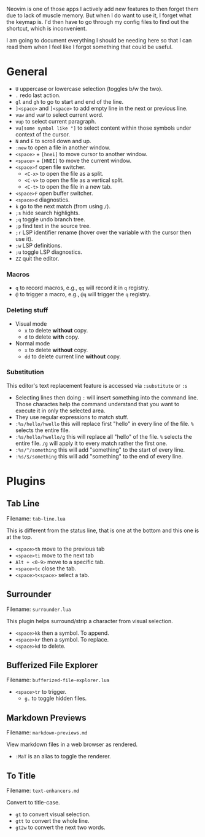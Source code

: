 Neovim is one of those apps I actively add new features to then forget them due to lack
of muscle memory. But when I do want to use it, I forget what the keymap is. I'd then have to go through my
config files to find out the shortcut, which is inconvenient.

I am going to document everything I should be needing here so that I can read them when
I feel like I forgot something that could be useful.

# General
- `U` uppercase or lowercase selection (toggles b/w the two).
- `.` redo last action.
- `gl` and `gh` to go to start and end of the line.
- `]<space>` and `]<space>` to add empty line in the next or previous line.
- `vuw` and `vuW` to select current word.
- `vup` to select current paragraph.
- `vu[some symbol like "]` to select content within those symbols under context of the cursor.
- `N` and `E` to scroll down and up.
- `:new` to open a file in another window.
- `<space>` + `[hnei]` to move cursor to another window.
- `<space>` + `[HNEI]` to move the current window.
- `<space>f` open file switcher.
    - `<C-x>` to open the file as a split.
    - `<C-v>` to open the file as a vertical split.
    - `<C-t>` to open the file in a new tab.
- `<space>F` open buffer switcher.
- `<space>d` diagnostics.
- `k` go to the next match (from using `/`).
- `;s` hide search highlights.
- `;q` toggle undo branch tree.
- `;p` find text in the source tree.
- `;r` LSP identifier rename (hover over the variable with the cursor then use it).
- `;w` LSP definitions.
- `;u` toggle LSP diagnostics.
- `ZZ` quit the editor.
### Macros
- `q` to record macros, e.g., `qq` will record it in `q` registry.
- `@` to trigger a macro, e.g., `@q` will trigger the `q` registry.
### Deleting stuff
- Visual mode
    - `x` to delete **without** copy.
    - `d` to delete **with** copy.
- Normal mode
    - `x` to delete **without** copy.
    - `dd` to delete current line **without** copy.
### Substitution
This editor's text replacement feature is accessed via `:substitute` or `:s`

- Selecting lines then doing `:` will insert something into the command line. Those
  charactes help the command understand that you want to execute it in only the selected
  area.
- They use regular expressions to match stuff.
- `:%s/hello/hwello` this will replace first "hello" in every line of the file. `%`
  selects the entire file.
- `:%s/hello/hwello/g` this will replace all "hello" of the file. `%`
  selects the entire file. `/g` will apply it to every match rather the first one.
- `:%s/^/something` this will add "something" to the start of every line.
- `:%s/$/something` this will add "something" to the end of every line.

# Plugins
## Tab Line
Filename: `tab-line.lua`

This is different from the status line, that is one at the bottom and this one is at the
top.

- `<space>th` move to the previous tab
- `<space>ti` move to the next tab
- `Alt + <0-9>` move to a specific tab.
- `<space>tc` close the tab.
- `<space>t<space>` select a tab.

## Surrounder
Filename: `surrounder.lua`

This plugin helps surround/strip a character from visual selection. 

- `<space>kk` then a symbol. To append.
- `<space>kr` then a symbol. To replace.
- `<space>kd` to delete.

## Bufferized File Explorer
Filename: `bufferized-file-explorer.lua`

- `<space>tr` to trigger.
    - `g.` to toggle hidden files.

## Markdown Previews
Filename: `markdown-previews.md`

View markdown files in a web browser as rendered.

- `:MaT` is an alias to toggle the renderer.

## To Title
Filename: `text-enhancers.md`

Convert to title-case.

- `gt` to convert visual selection.
- `gtt` to convert the whole line.
- `gt2w` to convert the next two words.
